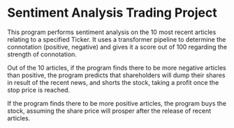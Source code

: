 # Sentiment Analysis Trading Project

This program performs sentiment analysis on the 10 most recent articles relating to a specified Ticker. It uses a transformer pipeline to determine the connotation (positive, negative) and gives it a score out of 100 regarding the strength of connotation. 

Out of the 10 articles, if the program finds there to be more negative articles than positive, the program predicts that shareholders will dump their shares in result of the recent news, and shorts the stock, taking a profit once the stop price is reached.

If the program finds there to be more positive articles, the program buys the stock, assuming the share price will prosper after the release of recent articles. 
